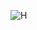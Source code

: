 ![H](https://media0.giphy.com/media/v1.Y2lkPTc5MGI3NjExd3hkODY0dWQ5azV2cGtnNGRuMWJ6N2Y4eXN5Y3pnamI0c3h1aGdsYSZlcD12MV9pbnRlcm5hbF9naWZfYnlfaWQmY3Q9Zw/kJ1iL1ZQIyibu/giphy.gif)
